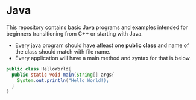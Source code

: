 # Java
This repository contains basic Java programs and examples intended for beginners transitioning from C++ or starting with Java.

- Every java program should have atleast one **public class** and name of the class should match with file name.
- Every application will have a main method and syntax for that is below
```Java
public class HelloWorld{
  public static void main(String[] args{
    System.out.println("Hello World!);
  }
}
```
